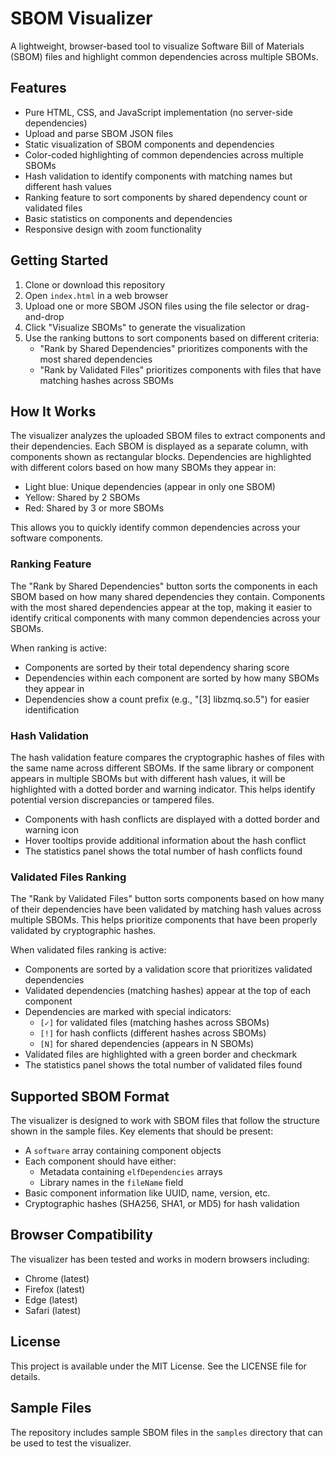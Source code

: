 # SBOM Visualizer

A lightweight, browser-based tool to visualize Software Bill of Materials (SBOM) files and highlight common dependencies across multiple SBOMs.

## Features

- Pure HTML, CSS, and JavaScript implementation (no server-side dependencies)
- Upload and parse SBOM JSON files
- Static visualization of SBOM components and dependencies
- Color-coded highlighting of common dependencies across multiple SBOMs
- Hash validation to identify components with matching names but different hash values
- Ranking feature to sort components by shared dependency count or validated files
- Basic statistics on components and dependencies
- Responsive design with zoom functionality

## Getting Started

1. Clone or download this repository
2. Open `index.html` in a web browser
3. Upload one or more SBOM JSON files using the file selector or drag-and-drop
4. Click "Visualize SBOMs" to generate the visualization
5. Use the ranking buttons to sort components based on different criteria:
   - "Rank by Shared Dependencies" prioritizes components with the most shared dependencies
   - "Rank by Validated Files" prioritizes components with files that have matching hashes across SBOMs

## How It Works

The visualizer analyzes the uploaded SBOM files to extract components and their dependencies. Each SBOM is displayed as a separate column, with components shown as rectangular blocks. Dependencies are highlighted with different colors based on how many SBOMs they appear in:

- Light blue: Unique dependencies (appear in only one SBOM)
- Yellow: Shared by 2 SBOMs
- Red: Shared by 3 or more SBOMs

This allows you to quickly identify common dependencies across your software components.

### Ranking Feature

The "Rank by Shared Dependencies" button sorts the components in each SBOM based on how many shared dependencies they contain. Components with the most shared dependencies appear at the top, making it easier to identify critical components with many common dependencies across your SBOMs.

When ranking is active:
- Components are sorted by their total dependency sharing score
- Dependencies within each component are sorted by how many SBOMs they appear in
- Dependencies show a count prefix (e.g., "[3] libzmq.so.5") for easier identification

### Hash Validation

The hash validation feature compares the cryptographic hashes of files with the same name across different SBOMs. If the same library or component appears in multiple SBOMs but with different hash values, it will be highlighted with a dotted border and warning indicator. This helps identify potential version discrepancies or tampered files.

- Components with hash conflicts are displayed with a dotted border and warning icon
- Hover tooltips provide additional information about the hash conflict
- The statistics panel shows the total number of hash conflicts found

### Validated Files Ranking

The "Rank by Validated Files" button sorts components based on how many of their dependencies have been validated by matching hash values across multiple SBOMs. This helps prioritize components that have been properly validated by cryptographic hashes.

When validated files ranking is active:
- Components are sorted by a validation score that prioritizes validated dependencies
- Validated dependencies (matching hashes) appear at the top of each component
- Dependencies are marked with special indicators:
  - `[✓]` for validated files (matching hashes across SBOMs)
  - `[!]` for hash conflicts (different hashes across SBOMs)
  - `[N]` for shared dependencies (appears in N SBOMs)
- Validated files are highlighted with a green border and checkmark
- The statistics panel shows the total number of validated files found

## Supported SBOM Format

The visualizer is designed to work with SBOM files that follow the structure shown in the sample files. Key elements that should be present:

- A `software` array containing component objects
- Each component should have either:
  - Metadata containing `elfDependencies` arrays
  - Library names in the `fileName` field
- Basic component information like UUID, name, version, etc.
- Cryptographic hashes (SHA256, SHA1, or MD5) for hash validation

## Browser Compatibility

The visualizer has been tested and works in modern browsers including:
- Chrome (latest)
- Firefox (latest)
- Edge (latest)
- Safari (latest)

## License

This project is available under the MIT License. See the LICENSE file for details.

## Sample Files

The repository includes sample SBOM files in the `samples` directory that can be used to test the visualizer. 